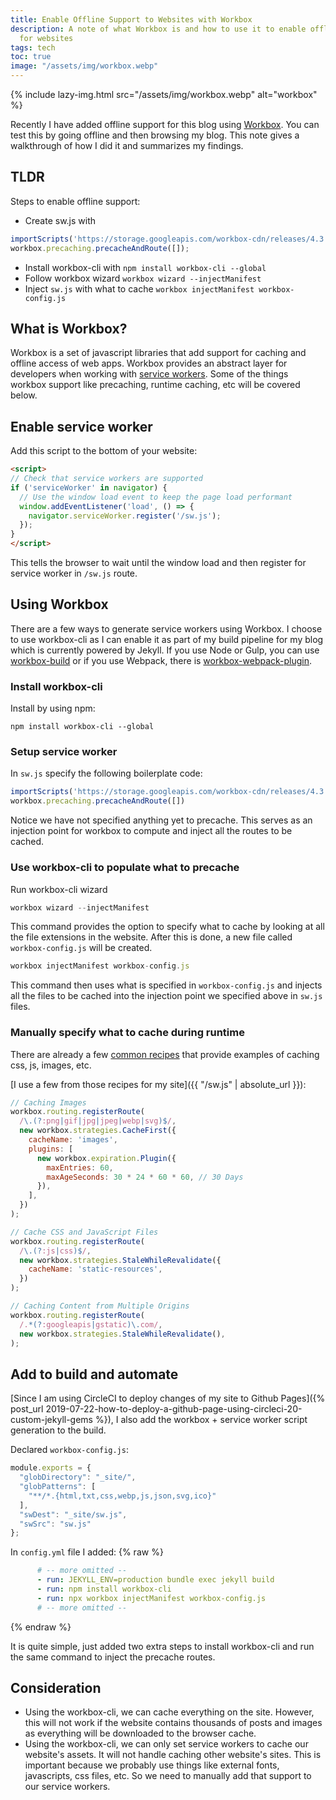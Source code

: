 ```yaml
---
title: Enable Offline Support to Websites with Workbox
description: A note of what Workbox is and how to use it to enable offline access
  for websites
tags: tech
toc: true
image: "/assets/img/workbox.webp"
---
```


{% include lazy-img.html src="/assets/img/workbox.webp" alt="workbox" %}

Recently I have added offline support for this blog using [Workbox](https://developers.google.com/web/tools/workbox/). You can test this by going offline and then browsing my blog. This note gives a walkthrough of how I did it and summarizes my findings.
<!--more-->

## TLDR
Steps to enable offline support:
* Create sw.js with
```javascript
importScripts('https://storage.googleapis.com/workbox-cdn/releases/4.3.1/workbox-sw.js');
workbox.precaching.precacheAndRoute([]);
```
* Install workbox-cli with `npm install workbox-cli --global`
* Follow workbox wizard `workbox wizard --injectManifest`
* Inject `sw.js` with what to cache `workbox injectManifest workbox-config.js`

## What is Workbox?
Workbox is a set of javascript libraries that add support for caching and offline access of web apps. Workbox provides an abstract layer for developers when working with [service workers](https://developers.google.com/web/fundamentals/primers/service-workers/). Some of the things workbox support like precaching, runtime caching, etc will be covered below.

## Enable service worker
Add this script to the bottom of your website:
```html
<script>
// Check that service workers are supported
if ('serviceWorker' in navigator) {
  // Use the window load event to keep the page load performant
  window.addEventListener('load', () => {
    navigator.serviceWorker.register('/sw.js');
  });
}
</script>
```
This tells the browser to wait until the window load and then register for service worker  in `/sw.js` route.

## Using Workbox
There are a few ways to generate service workers using Workbox. I choose to use workbox-cli as I can enable it as part of my build pipeline for my blog which is currently powered by Jekyll. If you use Node or Gulp, you can use [workbox-build](https://developers.google.com/web/tools/workbox/guides/precache-files/workbox-build) or if you use Webpack, there is [workbox-webpack-plugin](https://developers.google.com/web/tools/workbox/guides/precache-files/webpack).

### Install workbox-cli
Install by using npm:

`npm install workbox-cli --global`

### Setup service worker
In `sw.js` specify the following boilerplate code:
```javascript
importScripts('https://storage.googleapis.com/workbox-cdn/releases/4.3.1/workbox-sw.js');
workbox.precaching.precacheAndRoute([]) 
```
Notice we have not specified anything yet to precache. This serves as an injection point for workbox to compute and inject all the routes to be cached. 

### Use workbox-cli to populate what to precache
Run workbox-cli wizard

```javascript
workbox wizard --injectManifest
```
This command provides the option to specify what to cache by looking at all the file extensions in the website. After this is done, a new file called `workbox-config.js` will be created.

```javascript
workbox injectManifest workbox-config.js
```
This command then uses what is specified in `workbox-config.js` and injects all the files to be cached into the injection point we specified above in `sw.js` files.

### Manually specify what to cache during runtime
There are already a few [common recipes](https://developers.google.com/web/tools/workbox/guides/common-recipes) that provide examples of caching css, js, images, etc.

[I use a few from those recipes for my site]({{ "/sw.js" | absolute_url }}):
```javascript
// Caching Images
workbox.routing.registerRoute(
  /\.(?:png|gif|jpg|jpeg|webp|svg)$/,
  new workbox.strategies.CacheFirst({
    cacheName: 'images',
    plugins: [
      new workbox.expiration.Plugin({
        maxEntries: 60,
        maxAgeSeconds: 30 * 24 * 60 * 60, // 30 Days
      }),
    ],
  })
);

// Cache CSS and JavaScript Files
workbox.routing.registerRoute(
  /\.(?:js|css)$/,
  new workbox.strategies.StaleWhileRevalidate({
    cacheName: 'static-resources',
  })
);

// Caching Content from Multiple Origins
workbox.routing.registerRoute(
  /.*(?:googleapis|gstatic)\.com/,
  new workbox.strategies.StaleWhileRevalidate(),
);
```

## Add to build and automate
[Since I am using CircleCI to deploy changes of my site to Github Pages]({% post_url 2019-07-22-how-to-deploy-a-github-page-using-circleci-20-custom-jekyll-gems %}), I also add the workbox + service worker script generation to the build. 

Declared `workbox-config.js`:
```javascript
module.exports = {
  "globDirectory": "_site/",
  "globPatterns": [
    "**/*.{html,txt,css,webp,js,json,svg,ico}"
  ],
  "swDest": "_site/sw.js",
  "swSrc": "sw.js"
};
```


In `config.yml` file I added:
{% raw %}
```yaml
      # -- more omitted --
      - run: JEKYLL_ENV=production bundle exec jekyll build
      - run: npm install workbox-cli
      - run: npx workbox injectManifest workbox-config.js
      # -- more omitted --
```
{% endraw %}

It is quite simple, just added two extra steps to install workbox-cli and run the same command to inject the precache routes.

## Consideration
* Using the workbox-cli, we can cache everything on the site. However, this will not work if the website contains thousands of posts and images as everything will be downloaded to the browser cache.
* Using the workbox-cli, we can only set service workers to cache our website's assets. It will not handle caching other website's sites. This is important because we probably use things like external fonts, javascripts, css files, etc. So we need to manually add that support to our service workers.